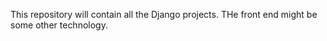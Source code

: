 This repository will contain all the Django projects. 
THe front end might be some other technology.

